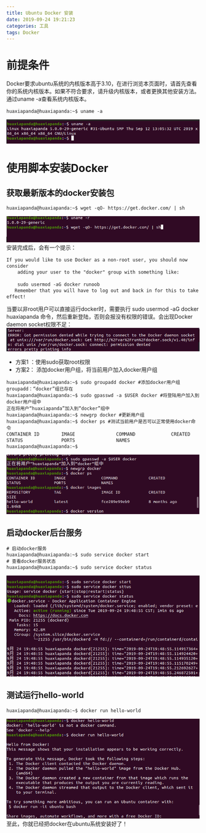 ```yaml
---
title: Ubuntu Docker 安装
date: 2019-09-24 19:21:23
categories: 工具
tags: Docker
---
```

# 前提条件
Docker要求ubuntu系统的内核版本高于3.10，在进行浏览本页面时，请首先查看你的系统内核版本。如果不符合要求，请升级内核版本，或者更换其他安装方法。通过uname -a查看系统内核版本。
```shell
huaxiapanda@huaxiapanda:~$ uname -a
```
![图1](Ubuntu-Docker-安装/01.png)
# 使用脚本安装Docker
## 获取最新版本的docker安装包
```shell
huaxiapanda@huaxiapanda:~$ wget -qO- https://get.docker.com/ | sh
```
![图2](Ubuntu-Docker-安装/02.png)
安装完成后，会有一个提示：
```shell
If you would like to use Docker as a non-root user, you should now consider
    adding your user to the "docker" group with something like:

    sudo usermod -aG docker runoob
   Remember that you will have to log out and back in for this to take effect!  
```
当要以非root用户可以直接运行docker时，需要执行 sudo usermod -aG docker huaxiapanda 命令，然后重新登陆，否则会报没有权限的错误。会出现Docker daemon socket权限不足：
![图3](Ubuntu-Docker-安装/04.png)
* 方案1 ：使用sudo获取root权限
* 方案2： 添加docker用户组，将当前用户加入docker用户组
```shell
huaxiapanda@huaxiapanda:~$ sudo groupadd docker #添加docker用户组
groupadd：“docker”组已存在
huaxiapanda@huaxiapanda:~$ sudo gpasswd -a $USER docker #将登陆用户加入到docker用户组中
正在将用户“huaxiapanda”加入到“docker”组中
huaxiapanda@huaxiapanda:~$ newgrp docker #更新用户组
huaxiapanda@huaxiapanda:~$ docker ps #测试当前用户是否可以正常使用docker命令
CONTAINER ID        IMAGE               COMMAND             CREATED             STATUS              PORTS               NAMES
huaxiapanda@huaxiapanda:~$
```
![图4](Ubuntu-Docker-安装/03.png)
## 启动docker后台服务
```shell
# 启动docker服务
huaxiapanda@huaxiapanda:~$ sudo service docker start
# 查看docker服务状态
huaxiapanda@huaxiapanda:~$ sudo service docker status
```
![图5](Ubuntu-Docker-安装/05.png)
## 测试运行hello-world
```shell
huaxiapanda@huaxiapanda:~$ docker run hello-world
```
![图6](Ubuntu-Docker-安装/06.png)
至此，你就已经把docker在ubuntu系统安装好了！
